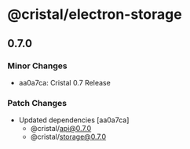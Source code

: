 # @cristal/electron-storage

## 0.7.0

### Minor Changes

- aa0a7ca: Cristal 0.7 Release

### Patch Changes

- Updated dependencies [aa0a7ca]
  - @cristal/api@0.7.0
  - @cristal/storage@0.7.0
